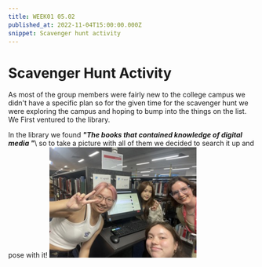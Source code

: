 ```yaml
---
title: WEEK01 05.02
published_at: 2022-11-04T15:00:00.000Z
snippet: Scavenger hunt activity
---
```

# Scavenger Hunt Activity
As most of the group members were fairly new to the college campus we didn't have a specific plan so for the given time for the scavenger hunt we were exploring the campus and hoping to bump into the things on the list.
We First ventured to the library.

In the library we found ***"The books that contained knowledge of digital media "***\ so to take a picture with all of them we decided to search it up and pose with it!
<img src="static/Books knowledge.jpeg" alt="Books containing knowledge of digital media" width="300" class="center" >

